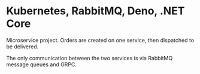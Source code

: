 # Kubernetes, RabbitMQ, Deno, .NET Core

Microservice project. Orders are created on one service, then dispatched to be delivered.

The only communication between the two services is via RabbitMQ message queues and GRPC.